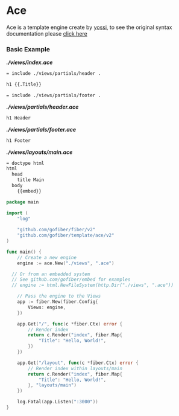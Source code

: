 # Ace

Ace is a template engine create by [yossi](https://github.com/yosssi/ace), to see the original syntax documentation please [click here](https://github.com/yosssi/ace/blob/master/documentation/syntax.md)

### Basic Example

_**./views/index.ace**_
```html
= include ./views/partials/header .

h1 {{.Title}}

= include ./views/partials/footer .
```
_**./views/partials/header.ace**_
```html
h1 Header
```
_**./views/partials/footer.ace**_
```html
h1 Footer
```
_**./views/layouts/main.ace**_
```html
= doctype html
html
  head
    title Main
  body
    {{embed}}
```

```go
package main

import (
	"log"
	
	"github.com/gofiber/fiber/v2"
	"github.com/gofiber/template/ace/v2"
)

func main() {
	// Create a new engine
	engine := ace.New("./views", ".ace")

  // Or from an embedded system
  // See github.com/gofiber/embed for examples
  // engine := html.NewFileSystem(http.Dir("./views", ".ace"))

	// Pass the engine to the Views
	app := fiber.New(fiber.Config{
		Views: engine,
	})

	app.Get("/", func(c *fiber.Ctx) error {
		// Render index
		return c.Render("index", fiber.Map{
			"Title": "Hello, World!",
		})
	})

	app.Get("/layout", func(c *fiber.Ctx) error {
		// Render index within layouts/main
		return c.Render("index", fiber.Map{
			"Title": "Hello, World!",
		}, "layouts/main")
	})

	log.Fatal(app.Listen(":3000"))
}

```
